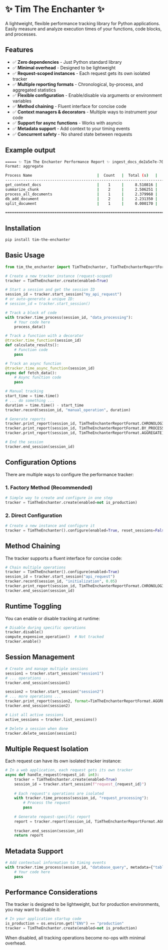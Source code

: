 # ✨ Tim The Enchanter ✨

A lightweight, flexible performance tracking library for Python applications. Easily measure and analyze execution times of your functions, code blocks, and processes.

## Features

- ✅ **Zero dependencies** - Just Python standard library
- ✅ **Minimal overhead** - Designed to be lightweight
- ✅ **Request-scoped instances** - Each request gets its own isolated tracker
- ✅ **Multiple reporting formats** - Chronological, by-process, and aggregated statistics
- ✅ **Flexible configuration** - Enable/disable via arguments or environment variables
- ✅ **Method chaining** - Fluent interface for concise code
- ✅ **Context managers & decorators** - Multiple ways to instrument your code
- ✅ **Support for async functions** - Works with asyncio
- ✅ **Metadata support** - Add context to your timing events
- ✅ **Concurrent safety** - No shared state between requests

## Example output

```bash
===== ✨ Tim The Enchanter Performance Report ✨ ingest_docs_de2a5e7e-70c1-4f9b-861c-d9a431e3cb24_20250314_094609 =====
Format: aggregate

Process Name                             |  Count   |  Total (s)   |   Avg (s)    |   Min (s)    |   Max (s)    |  Median (s)  |  StdDev (s)
-----------------------------------------------------------------------------------------------------------------------------------------------
get_context_docs                         |    1     |     8.510816 |     8.510816 |     8.510816 |     8.510816 |     8.510816 |     0.000000
summarize_chunk                          |    2     |     2.506251 |     1.253125 |     0.879834 |     1.626417 |     1.253125 |     0.527914
process_all_documents                    |    1     |     2.379968 |     2.379968 |     2.379968 |     2.379968 |     2.379968 |     0.000000
db_add_document                          |    2     |     2.231350 |     1.115675 |     0.747726 |     1.483624 |     1.115675 |     0.520359
split_document                           |    1     |     0.000170 |     0.000170 |     0.000170 |     0.000170 |     0.000170 |     0.000000

================================================================================
```

## Installation

```bash
pip install tim-the-enchanter
```

## Basic Usage

```python
from tim_the_enchanter import TimTheEnchanter, TimTheEnchanterReportFormat

# Create a new tracker instance (request-scoped)
tracker = TimTheEnchanter.create(enabled=True)

# Start a session and get the session ID
session_id = tracker.start_session("my_api_request")
# or auto-generate a unique ID:
# session_id = tracker.start_session()

# Track a block of code
with tracker.time_process(session_id, "data_processing"):
    # Your code here
    process_data()

# Track a function with a decorator
@tracker.time_function(session_id)
def calculate_results():
    # Function code
    pass

# Track an async function
@tracker.time_async_function(session_id)
async def fetch_data():
    # Async function code
    pass

# Manual tracking
start_time = time.time()
# ... do something ...
duration = time.time() - start_time
tracker.record(session_id, "manual_operation", duration)

# Generate reports
tracker.print_report(session_id, TimTheEnchanterReportFormat.CHRONOLOGICAL)  # Time-ordered events
tracker.print_report(session_id, TimTheEnchanterReportFormat.BY_PROCESS)     # Grouped by process name
tracker.print_report(session_id, TimTheEnchanterReportFormat.AGGREGATE)      # Statistical summary

# End the session
tracker.end_session(session_id)
```

## Configuration Options

There are multiple ways to configure the performance tracker:

### 1. Factory Method (Recommended)

```python
# Simple way to create and configure in one step
tracker = TimTheEnchanter.create(enabled=not is_production)
```

### 2. Direct Configuration

```python
# Create a new instance and configure it
tracker = TimTheEnchanter().configure(enabled=True, reset_sessions=False)
```

## Method Chaining

The tracker supports a fluent interface for concise code:

```python
# Chain multiple operations
tracker = TimTheEnchanter().configure(enabled=True)
session_id = tracker.start_session("api_request")
tracker.record(session_id, "initialization", 0.05)
tracker.print_report(session_id, TimTheEnchanterReportFormat.CHRONOLOGICAL)
tracker.end_session(session_id)
```

## Runtime Toggling

You can enable or disable tracking at runtime:

```python
# Disable during specific operations
tracker.disable()
compute_expensive_operation()  # Not tracked
tracker.enable()
```

## Session Management

```python
# Create and manage multiple sessions
session1 = tracker.start_session("session1")
# ... operations ...
tracker.end_session(session1)

session2 = tracker.start_session("session2")
# ... more operations ...
tracker.print_report(session2, format=TimTheEnchanterReportFormat.AGGREGATE)
tracker.end_session(session2)

# List all active sessions
active_sessions = tracker.list_sessions()

# Delete a session when done
tracker.delete_session(session1)
```

## Multiple Request Isolation

Each request can have its own isolated tracker instance:

```python
# In a web application, each request gets its own tracker
async def handle_request(request_id: int):
    tracker = TimTheEnchanter.create(enabled=True)
    session_id = tracker.start_session(f"request_{request_id}")
    
    # Each request's operations are isolated
    with tracker.time_process(session_id, "request_processing"):
        # Process the request
        pass
    
    # Generate request-specific report
    report = tracker.report(session_id, TimTheEnchanterReportFormat.AGGREGATE)
    
    tracker.end_session(session_id)
    return report
```

## Metadata Support

```python
# Add contextual information to timing events
with tracker.time_process(session_id, "database_query", metadata={"table": "users", "filters": {"active": True}}):
    # Your code here
    pass
```

## Performance Considerations

The tracker is designed to be lightweight, but for production environments, you may want to disable it:

```python
# In your application startup code
is_production = os.environ.get("ENV") == "production"
tracker = TimTheEnchanter.create(enabled=not is_production)
```

When disabled, all tracking operations become no-ops with minimal overhead. 
